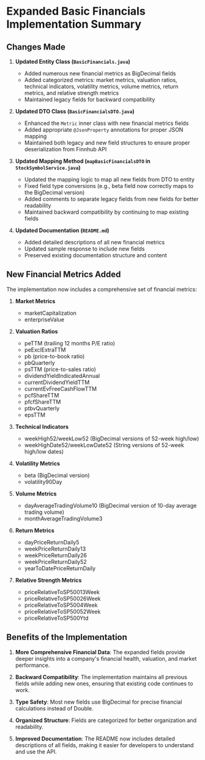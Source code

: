 # Expanded Basic Financials Implementation Summary

## Changes Made

1. **Updated Entity Class (`BasicFinancials.java`)**
   - Added numerous new financial metrics as BigDecimal fields
   - Added categorized metrics: market metrics, valuation ratios, technical indicators, volatility metrics, volume metrics, return metrics, and relative strength metrics
   - Maintained legacy fields for backward compatibility

2. **Updated DTO Class (`BasicFinancialsDTO.java`)**
   - Enhanced the `Metric` inner class with new financial metrics fields
   - Added appropriate `@JsonProperty` annotations for proper JSON mapping
   - Maintained both legacy and new field structures to ensure proper deserialization from Finnhub API

3. **Updated Mapping Method (`mapBasicFinancialsDTO` in `StockSymbolService.java`)**
   - Updated the mapping logic to map all new fields from DTO to entity
   - Fixed field type conversions (e.g., beta field now correctly maps to the BigDecimal version)
   - Added comments to separate legacy fields from new fields for better readability
   - Maintained backward compatibility by continuing to map existing fields

4. **Updated Documentation (`README.md`)**
   - Added detailed descriptions of all new financial metrics
   - Updated sample response to include new fields
   - Preserved existing documentation structure and content

## New Financial Metrics Added

The implementation now includes a comprehensive set of financial metrics:

1. **Market Metrics**
   - marketCapitalization
   - enterpriseValue

2. **Valuation Ratios**
   - peTTM (trailing 12 months P/E ratio)
   - peExclExtraTTM
   - pb (price-to-book ratio)
   - pbQuarterly
   - psTTM (price-to-sales ratio)
   - dividendYieldIndicatedAnnual
   - currentDividendYieldTTM
   - currentEvFreeCashFlowTTM
   - pcfShareTTM
   - pfcfShareTTM
   - ptbvQuarterly
   - epsTTM

3. **Technical Indicators**
   - weekHigh52/weekLow52 (BigDecimal versions of 52-week high/low)
   - weekHighDate52/weekLowDate52 (String versions of 52-week high/low dates)

4. **Volatility Metrics**
   - beta (BigDecimal version)
   - volatility90Day

5. **Volume Metrics**
   - dayAverageTradingVolume10 (BigDecimal version of 10-day average trading volume)
   - monthAverageTradingVolume3

6. **Return Metrics**
   - dayPriceReturnDaily5
   - weekPriceReturnDaily13
   - weekPriceReturnDaily26
   - weekPriceReturnDaily52
   - yearToDatePriceReturnDaily

7. **Relative Strength Metrics**
   - priceRelativeToSP50013Week
   - priceRelativeToSP50026Week
   - priceRelativeToSP5004Week
   - priceRelativeToSP50052Week
   - priceRelativeToSP500Ytd

## Benefits of the Implementation

1. **More Comprehensive Financial Data**: The expanded fields provide deeper insights into a company's financial health, valuation, and market performance.

2. **Backward Compatibility**: The implementation maintains all previous fields while adding new ones, ensuring that existing code continues to work.

3. **Type Safety**: Most new fields use BigDecimal for precise financial calculations instead of Double.

4. **Organized Structure**: Fields are categorized for better organization and readability.

5. **Improved Documentation**: The README now includes detailed descriptions of all fields, making it easier for developers to understand and use the API. 